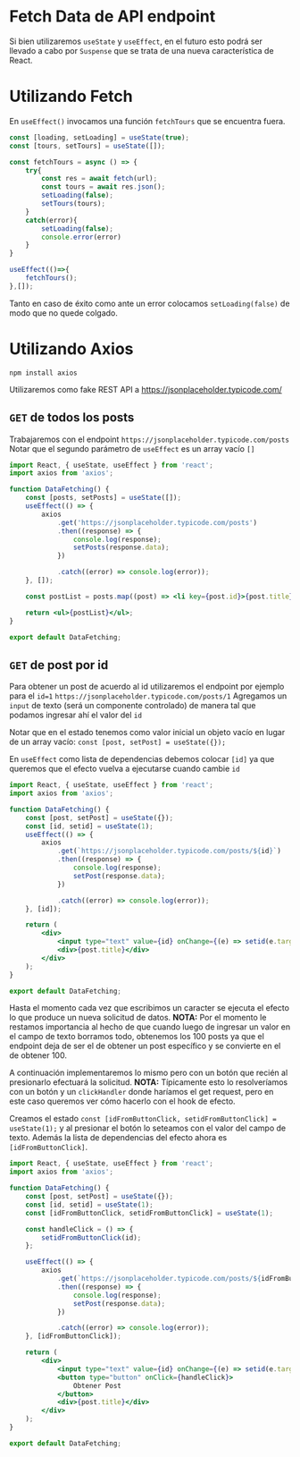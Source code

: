 # Fetch Data de API endpoint
Si bien utilizaremos `useState` y `useEffect`, en el futuro esto podrá ser llevado a cabo por `Suspense` que se trata de una nueva característica de React. 

# Utilizando Fetch
En `useEffect()` invocamos una función `fetchTours` que se encuentra fuera.

```jsx
const [loading, setLoading] = useState(true);
const [tours, setTours] = useState([]);

const fetchTours = async () => {
	try{
		const res = await fetch(url);
		const tours = await res.json();
		setLoading(false);
		setTours(tours);
	}
	catch(error){
		setLoading(false);
		console.error(error)
	}
}

useEffect(()=>{
	fetchTours();
},[]);
```

Tanto en caso de éxito como ante un error colocamos `setLoading(false)` de modo que no quede colgado.

# Utilizando Axios
`npm install axios`

Utilizaremos como fake REST API a https://jsonplaceholder.typicode.com/

## `GET` de todos los posts
Trabajaremos con el endpoint `https://jsonplaceholder.typicode.com/posts`
Notar que el segundo parámetro de `useEffect` es un array vacío `[]`

```jsx
import React, { useState, useEffect } from 'react';
import axios from 'axios';

function DataFetching() {
	const [posts, setPosts] = useState([]);
	useEffect(() => {
		axios
			.get('https://jsonplaceholder.typicode.com/posts')
			.then((response) => {
				console.log(response);
				setPosts(response.data);
			})

			.catch((error) => console.log(error));
	}, []);

	const postList = posts.map((post) => <li key={post.id}>{post.title}</li>);

	return <ul>{postList}</ul>;
}

export default DataFetching;

```

## `GET` de post por id
Para obtener un post de acuerdo al id utilizaremos el endpoint por ejemplo para el `id=1`
`https://jsonplaceholder.typicode.com/posts/1` 
Agregamos un `input` de texto (será un componente controlado) de manera tal que podamos ingresar ahí el valor del `id`

Notar que en el estado tenemos como valor inicial un objeto vacío en lugar de un array vacío:
`const [post, setPost] = useState({});`

En `useEffect` como lista de dependencias debemos colocar `[id]` ya que queremos que el efecto vuelva a ejecutarse cuando cambie `id`

```jsx
import React, { useState, useEffect } from 'react';
import axios from 'axios';

function DataFetching() {
	const [post, setPost] = useState({});
	const [id, setid] = useState(1);
	useEffect(() => {
		axios
			.get(`https://jsonplaceholder.typicode.com/posts/${id}`)
			.then((response) => {
				console.log(response);
				setPost(response.data);
			})

			.catch((error) => console.log(error));
	}, [id]);

	return (
		<div>
			<input type="text" value={id} onChange={(e) => setid(e.target.value)} />
			<div>{post.title}</div>
		</div>
	);
}

export default DataFetching;

```
Hasta el momento cada vez que escribimos un caracter se ejecuta el efecto lo que produce un nueva solicitud de datos. 
**NOTA:** Por el momento le restamos importancia al hecho de que cuando luego de ingresar un valor en el campo de texto borramos todo, obtenemos los 100 posts ya que el endpoint deja de ser el de obtener un post específico y se convierte en el de obtener 100. 

A continuación implementaremos lo mismo pero con un botón que recién al presionarlo efectuará la solicitud. 
**NOTA:** Típicamente esto lo resolveríamos con un botón y un `clickHandler` donde haríamos el get request, pero en este caso queremos ver cómo hacerlo con el hook de efecto.


Creamos el estado `const [idFromButtonClick, setidFromButtonClick] = useState(1);` y al presionar el botón lo seteamos con el valor del campo de texto. Además la lista de dependencias del efecto ahora es `[idFromButtonClick]`.

```jsx
import React, { useState, useEffect } from 'react';
import axios from 'axios';

function DataFetching() {
	const [post, setPost] = useState({});
	const [id, setid] = useState(1);
	const [idFromButtonClick, setidFromButtonClick] = useState(1);

	const handleClick = () => {
		setidFromButtonClick(id);
	};

	useEffect(() => {
		axios
			.get(`https://jsonplaceholder.typicode.com/posts/${idFromButtonClick}`)
			.then((response) => {
				console.log(response);
				setPost(response.data);
			})

			.catch((error) => console.log(error));
	}, [idFromButtonClick]);

	return (
		<div>
			<input type="text" value={id} onChange={(e) => setid(e.target.value)} />
			<button type="button" onClick={handleClick}>
				Obtener Post
			</button>
			<div>{post.title}</div>
		</div>
	);
}

export default DataFetching;

```